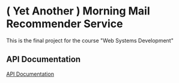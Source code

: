 # ( Yet Another ) Morning Mail Recommender Service

This is the final project for the course "Web Systems Development"

## API Documentation

[API Documentation](https://github.com/kench/websys-final/wiki/api-documentation)
